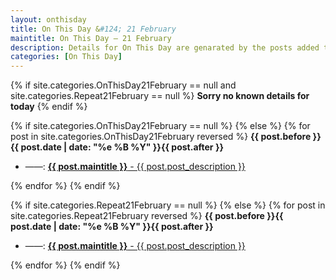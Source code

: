 ```yaml
---
layout: onthisday
title: On This Day &#124; 21 February
maintitle: On This Day — 21 February
description: Details for On This Day are genarated by the posts added to the website so the content is subject to changes/updates over time.
categories: [On This Day]
---
```


{% if site.categories.OnThisDay21February == null and site.categories.Repeat21February == null %}
<strong>Sorry no known details for today</strong>
{% endif %}

{% if site.categories.OnThisDay21February == null %}
{% else %}
{% for post in site.categories.OnThisDay21February reversed %}
<strong>{{ post.before }}{{ post.date | date: "%e %B %Y" }}{{ post.after }}</strong>
<ul>
<li> ——: <a class="{{ post.class }}" href="{{ post.url }}"><strong>{{ post.maintitle }}</strong> - {{ post.post_description }}</a></li>
</ul>
{% endfor %}
{% endif %}

{% if site.categories.Repeat21February == null %}
{% else %}
{% for post in site.categories.Repeat21February reversed %}
<strong>{{ post.before }}{{ post.date | date: "%e %B %Y" }}{{ post.after }}</strong>
<ul>
<li> ——: <a class="{{ post.class }}" href="{{ post.url }}"><strong>{{ post.maintitle }}</strong> - {{ post.post_description }}</a></li>
</ul>
{% endfor %}
{% endif %}
